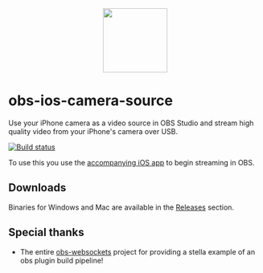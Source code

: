 <div align = "center">
<img src=".github/obs-icon.svg" width="128" height="128" />
</div>


obs-ios-camera-source
==============
Use your iPhone camera as a video source in OBS Studio and stream high quality video from your iPhone's camera over USB.

[![Build status](https://ci.appveyor.com/api/projects/status/ya6xt30mxfnvplna?svg=true)](https://ci.appveyor.com/project/wtsnz/obs-ios-camera-source)

To use this you use the [accompanying iOS app](https://will.townsend.io/products/obs-iphone/) to begin streaming in OBS.


## Downloads

Binaries for Windows and Mac are available in the [Releases](https://github.com/wtsnz/obs-ios-camera-source/releases) section.

## Special thanks
- The entire [obs-websockets](https://github.com/Palakis/obs-websocket) project for providing a stella example of an obs plugin build pipeline!